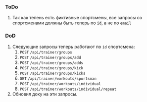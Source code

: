 ### ToDo
1. Так как тепень есть фиктивные спортсмены, 
   все запросы со спортсменами должны быть теперь по `id`, а не по `email`

### DoD
1. Следующие запросы теперь работают по `id` спортсмена:
   1. `POST` `/api/trainer/groups`
   2. `POST` `/api/trainer/groups/add`
   3. `POST` `/api/trainer/groups/adds`
   4. `POST` `/api/trainer/groups/kick`
   5. `POST` `/api/trainer/groups/kicks`
   6. `GET`  `/api/trainer/workouts/sportsman`
   7. `POST` `/api/trainer/workouts/individual`
   8. `POST` `/api/trainer/workouts/individual/repeat`
2. Обновил доку на эти запросы.
